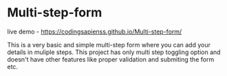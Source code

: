 # Multi-step-form

live demo - https://codingsapienss.github.io/Multi-step-form/

This is a very basic and simple multi-step form where you can add your details in muliple steps. 
This project has only multi step toggling option and doesn't have other features like proper validation and submiting the form etc.
